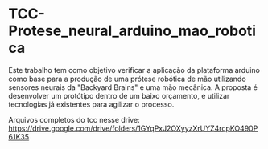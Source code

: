 # TCC-Protese_neural_arduino_mao_robotica
 Este trabalho tem como objetivo verificar a aplicação da  plataforma arduino como base para a produção de uma prótese robótica de mão utilizando sensores neurais da "Backyard Brains" e uma mão mecânica. A proposta é desenvolver um protótipo dentro de um baixo orçamento, e utilizar tecnologias já existentes para agilizar o processo.

Arquivos completos do tcc nesse drive:
https://drive.google.com/drive/folders/1GYqPxJ2OXyyzXrUYZ4rcpKO490P61K35
